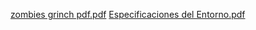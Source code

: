 [zombies grinch pdf.pdf](https://github.com/user-attachments/files/22908420/zombies.grinch.pdf.pdf)
[Especificaciones del Entorno.pdf](https://github.com/user-attachments/files/22908422/Especificaciones.del.Entorno.pdf)

